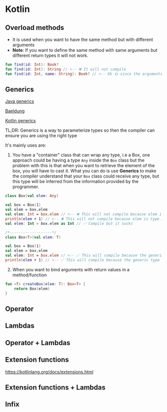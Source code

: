 # Kotlin
## Overload methods
* It is used when you want to have the same method but with different arguments
* **Note**: If you want to define the same method with same arguments but different return types
it will not work.
```kotlin
fun find(id: Int): Book?
fun find(id: Int): String // <-- ❌ It will not compile
fun find(id: Int, name: String): Book? // <-- Ok 👍 since the arguments are different
```

## Generics
[Java generics](https://docs.oracle.com/javase/tutorial/java/generics/types.html)

[Baeldung](https://www.baeldung.com/java-generics#:~:text=Java%20Generics%20is%20a%20powerful,extra%20overhead%20to%20our%20applications.)

[Kotlin generics](https://kotlinlang.org/docs/generics.html)

TL;DR: Generics is a way to parameterize types so then the compiler can ensure
you are using the right type

It's mainly uses are:
1. You have a "container" class that can wrap any type, i.e a Box, one approach
could be having a type `Any` inside the `Box` class but the problem with this is that
when you want to retrieve the element of the box, you will have to cast it.
What you can do is use **Generics** to make the compiler understand that your `Box` class
could receive any type, but this type will be inferred from the information provided by the programmer. 
```kotlin
class Box(val elem: Any)

val box = Box(1)
val elem = box.elem
val elem: Int = box.elem // <-- ❌ This will not compile because elem is type Any 
println(elem + 1) // <-- ❌ This will not compile because elem is type Any
val elem: Int = box.elem as Int // ✅ Compile but it sucks

/*-------------------*/
class Box<T>(val elem: T)

val box = Box(1)
val elem = box.elem
val elem: Int = box.elem // <-- ✅ This will compile because the generic type T was parameterized to Int✅ This will compile because the generic type T was parameterized to Int✅ This will compile because the generic type T was parameterized to Int 
println(elem + 1) // <-- ✅ This will compile because the generic type T was parameterized to Int✅ This will compile because the generic type T was parameterized to Int✅ This will compile because the generic type T was parameterized to Int
```
2. When you want to bind arguments with return values in a method/function
```kotlin
fun <T> createBox(elem: T): Box<T> {
    return Box(elem)
}
```

## Operator
## Lambdas
## Operator + Lambdas
## Extension functions
https://kotlinlang.org/docs/extensions.html
## Extension functions + Lambdas
## Infix

